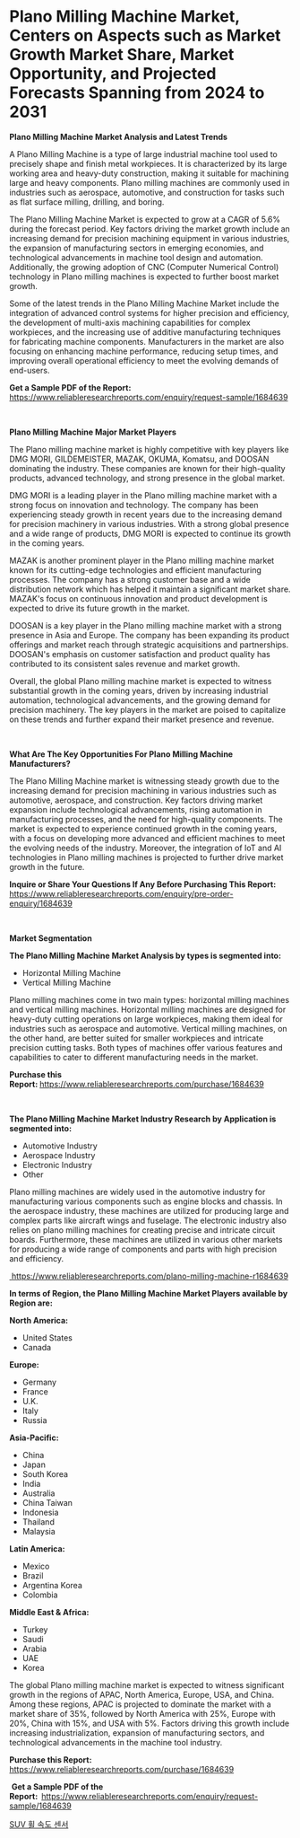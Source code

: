 <p><h1>Plano Milling Machine Market, Centers on Aspects such as Market Growth Market Share, Market Opportunity, and Projected Forecasts Spanning from 2024 to 2031</h1></p><p><strong>Plano Milling Machine Market Analysis and Latest Trends</strong></p>
<p><p>A Plano Milling Machine is a type of large industrial machine tool used to precisely shape and finish metal workpieces. It is characterized by its large working area and heavy-duty construction, making it suitable for machining large and heavy components. Plano milling machines are commonly used in industries such as aerospace, automotive, and construction for tasks such as flat surface milling, drilling, and boring.</p><p>The Plano Milling Machine Market is expected to grow at a CAGR of 5.6% during the forecast period. Key factors driving the market growth include an increasing demand for precision machining equipment in various industries, the expansion of manufacturing sectors in emerging economies, and technological advancements in machine tool design and automation. Additionally, the growing adoption of CNC (Computer Numerical Control) technology in Plano milling machines is expected to further boost market growth.</p><p>Some of the latest trends in the Plano Milling Machine Market include the integration of advanced control systems for higher precision and efficiency, the development of multi-axis machining capabilities for complex workpieces, and the increasing use of additive manufacturing techniques for fabricating machine components. Manufacturers in the market are also focusing on enhancing machine performance, reducing setup times, and improving overall operational efficiency to meet the evolving demands of end-users.</p></p>
<p><strong>Get a Sample PDF of the Report:&nbsp;</strong> <a href="https://www.reliableresearchreports.com/enquiry/request-sample/1684639">https://www.reliableresearchreports.com/enquiry/request-sample/1684639</a></p>
<p>&nbsp;</p>
<p><strong>Plano Milling Machine Major Market Players</strong></p>
<p><p>The Plano milling machine market is highly competitive with key players like DMG MORI, GILDEMEISTER, MAZAK, OKUMA, Komatsu, and DOOSAN dominating the industry. These companies are known for their high-quality products, advanced technology, and strong presence in the global market.</p><p>DMG MORI is a leading player in the Plano milling machine market with a strong focus on innovation and technology. The company has been experiencing steady growth in recent years due to the increasing demand for precision machinery in various industries. With a strong global presence and a wide range of products, DMG MORI is expected to continue its growth in the coming years.</p><p>MAZAK is another prominent player in the Plano milling machine market known for its cutting-edge technologies and efficient manufacturing processes. The company has a strong customer base and a wide distribution network which has helped it maintain a significant market share. MAZAK's focus on continuous innovation and product development is expected to drive its future growth in the market.</p><p>DOOSAN is a key player in the Plano milling machine market with a strong presence in Asia and Europe. The company has been expanding its product offerings and market reach through strategic acquisitions and partnerships. DOOSAN's emphasis on customer satisfaction and product quality has contributed to its consistent sales revenue and market growth.</p><p>Overall, the global Plano milling machine market is expected to witness substantial growth in the coming years, driven by increasing industrial automation, technological advancements, and the growing demand for precision machinery. The key players in the market are poised to capitalize on these trends and further expand their market presence and revenue.</p></p>
<p>&nbsp;</p>
<p><strong>What Are The Key Opportunities For Plano Milling Machine Manufacturers?</strong></p>
<p><p>The Plano Milling Machine market is witnessing steady growth due to the increasing demand for precision machining in various industries such as automotive, aerospace, and construction. Key factors driving market expansion include technological advancements, rising automation in manufacturing processes, and the need for high-quality components. The market is expected to experience continued growth in the coming years, with a focus on developing more advanced and efficient machines to meet the evolving needs of the industry. Moreover, the integration of IoT and AI technologies in Plano milling machines is projected to further drive market growth in the future.</p></p>
<p><strong>Inquire or Share Your Questions If Any Before Purchasing This Report:</strong> <a href="https://www.reliableresearchreports.com/enquiry/pre-order-enquiry/1684639">https://www.reliableresearchreports.com/enquiry/pre-order-enquiry/1684639</a></p>
<p>&nbsp;</p>
<p><strong>Market Segmentation</strong></p>
<p><strong>The Plano Milling Machine Market Analysis by types is segmented into:</strong></p>
<p><ul><li>Horizontal Milling Machine</li><li>Vertical Milling Machine</li></ul></p>
<p><p>Plano milling machines come in two main types: horizontal milling machines and vertical milling machines. Horizontal milling machines are designed for heavy-duty cutting operations on large workpieces, making them ideal for industries such as aerospace and automotive. Vertical milling machines, on the other hand, are better suited for smaller workpieces and intricate precision cutting tasks. Both types of machines offer various features and capabilities to cater to different manufacturing needs in the market.</p></p>
<p><strong>Purchase this Report:&nbsp;</strong><a href="https://www.reliableresearchreports.com/purchase/1684639">https://www.reliableresearchreports.com/purchase/1684639</a></p>
<p>&nbsp;</p>
<p><strong>The Plano Milling Machine Market Industry Research by Application is segmented into:</strong></p>
<p><ul><li>Automotive Industry</li><li>Aerospace Industry</li><li>Electronic Industry</li><li>Other</li></ul></p>
<p><p>Plano milling machines are widely used in the automotive industry for manufacturing various components such as engine blocks and chassis. In the aerospace industry, these machines are utilized for producing large and complex parts like aircraft wings and fuselage. The electronic industry also relies on plano milling machines for creating precise and intricate circuit boards. Furthermore, these machines are utilized in various other markets for producing a wide range of components and parts with high precision and efficiency.</p></p>
<p><a href="https://www.reliableresearchreports.com/plano-milling-machine-r1684639">&nbsp;https://www.reliableresearchreports.com/plano-milling-machine-r1684639</a></p>
<p><strong>In terms of Region, the Plano Milling Machine Market Players available by Region are:</strong></p>
<p>
    <p> <strong> North America: </strong>
        <ul>
            <li>United States</li>
            <li>Canada</li>
        </ul>
        </p> 
    <p> <strong> Europe: </strong>
        <ul>
            <li>Germany</li>
            <li>France</li>
            <li>U.K.</li>
            <li>Italy</li>
            <li>Russia</li>
        </ul>
        </p> 
    <p> <strong> Asia-Pacific: </strong>
        <ul>
            <li>China</li>
            <li>Japan</li>
            <li>South Korea</li>
            <li>India</li>
            <li>Australia</li>
            <li>China Taiwan</li>
            <li>Indonesia</li>
            <li>Thailand</li>
            <li>Malaysia</li>
        </ul>
        </p> 
    <p> <strong> Latin America: </strong>
        <ul>
            <li>Mexico</li>
            <li>Brazil</li>
            <li>Argentina Korea</li>
            <li>Colombia</li>
        </ul>
        </p> 
    <p> <strong> Middle East & Africa: </strong>
        <ul>
            <li>Turkey</li>
            <li>Saudi</li>
            <li>Arabia</li>
            <li>UAE</li>
            <li>Korea</li>
        </ul>
    </p>
    </p>
<p><p>The global Plano milling machine market is expected to witness significant growth in the regions of APAC, North America, Europe, USA, and China. Among these regions, APAC is projected to dominate the market with a market share of 35%, followed by North America with 25%, Europe with 20%, China with 15%, and USA with 5%. Factors driving this growth include increasing industrialization, expansion of manufacturing sectors, and technological advancements in the machine tool industry.</p></p>
<p><strong>Purchase this Report: </strong><a href="https://www.reliableresearchreports.com/purchase/1684639">https://www.reliableresearchreports.com/purchase/1684639</a></p>
<p>&nbsp;<strong>Get a Sample PDF of the Report:&nbsp;&nbsp;</strong><a href="https://www.reliableresearchreports.com/enquiry/request-sample/1684639">https://www.reliableresearchreports.com/enquiry/request-sample/1684639</a></p>
<p><strong></strong></p>
<p><p><a href="https://github.com/lkwggful07722/Market-Research-Report-List-2/blob/main/9482153162776.md">SUV 휠 속도 센서</a></p></p>